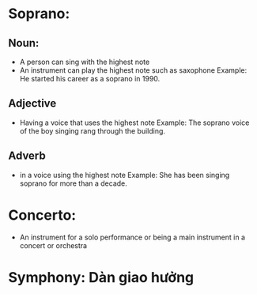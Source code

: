 # Soprano:
## Noun:
+ A person can sing with the highest note 
+ An instrument can play the highest note such as saxophone
Example: He started his career as a soprano in 1990.
## Adjective
+ Having a voice that uses the highest note
Example: The soprano voice of the boy singing rang through the building.
## Adverb
+ in a voice using the highest note
Example: She has been singing soprano for more than a decade.

# Concerto: 
+ An instrument for a solo performance or being a main instrument in a concert or orchestra

# Symphony: Dàn giao hưởng